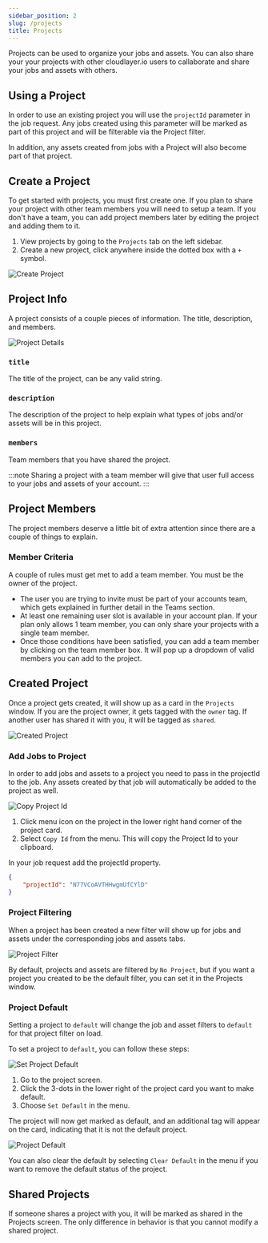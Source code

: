 ```yaml
---
sidebar_position: 2
slug: /projects
title: Projects
---
```


<head>
  <title>Projects | Application Docs - Document Generation Service</title>
  <meta
    name="description"
    content="cloudlayer.io is a service for helping you automate your document generation processes using our PDF Generation and Image Generation services."
  />
</head>

Projects can be used to organize your jobs and assets. You can also share your your projects with other cloudlayer.io users to callaborate and share your jobs and assets with others.

## Using a Project
In order to use an existing project you will use the `projectId` parameter in the job request. Any jobs created using this parameter will be marked as part of this project and will be filterable via the Project filter.

In addition, any assets created from jobs with a Project will also become part of that project.

## Create a Project

To get started with projects, you must first create one. If you plan to share your project with other team members you will need to setup a team. If you don't have a team, you can add project members later by editing the project and adding them to it.

1. View projects by going to the `Projects` tab on the left sidebar.
2. Create a new project, click anywhere inside the dotted box with a `+` symbol.

![Create Project](/img/projects_new.png)

## Project Info

A project consists of a couple pieces of information. The title, description, and members.

![Project Details](/img/new_project_screen.png)

### `title`

The title of the project, can be any valid string.

### `description`

The description of the project to help explain what types of jobs and/or assets will be in this project.

### `members`

Team members that you have shared the project.

:::note
Sharing a project with a team member will give that user full access to your jobs and assets of your account.
:::

## Project Members

The project members deserve a little bit of extra attention since there are a couple of things to explain.

### Member Criteria

A couple of rules must get met to add a team member.
You must be the owner of the project.

- The user you are trying to invite must be part of your accounts team, which gets explained in further detail in the Teams section.
- At least one remaining user slot is available in your account plan. If your plan only allows 1 team member, you can only share your projects with a single team member.
- Once those conditions have been satisfied, you can add a team member by clicking on the team member box. It will pop up a dropdown of valid members you can add to the project.

## Created Project

Once a project gets created, it will show up as a card in the `Projects` window. If you are the project owner, it gets tagged with the `owner` tag. If another user has shared it with you, it will be tagged as `shared`.

![Created Project](/img/created_project.png)

### Add Jobs to Project

In order to add jobs and assets to a project you need to pass in the projectId to the job. Any assets created by that job will automatically be added to the project as well.

![Copy Project Id](/img/project_copy_id.png)

1. Click menu icon on the project in the lower right hand corner of the project card.
2. Select `Copy Id` from the menu. This will copy the Project Id to your clipboard.

In your job request add the projectId property.

```json title="Add Job to Project Example"
{
    "projectId": "N77VCoAVTHHwgmUfCYlD"
}
```

### Project Filtering

When a project has been created a new filter will show up for jobs and assets under the corresponding jobs and assets tabs.

![Project Filter](/img/project_filter.png)

By default, projects and assets are filtered by `No Project`, but if you want a project you created to be the default filter, you can set it in the Projects window.

### Project Default

Setting a project to `default` will change the job and asset filters to `default` for that project filter on load.

To set a project to `default`, you can follow these steps:

![Set Project Default](/img/project_set_default.png)

1. Go to the project screen.
2. Click the 3-dots in the lower right of the project card you want to make default.
3. Choose `Set Default` in the menu.

The project will now get marked as default, and an additional tag will appear on the card, indicating that it is not the default project.

![Project Default](/img/project_default.png)

You can also clear the default by selecting `Clear Default` in the menu if you want to remove the default status of the project.

## Shared Projects

If someone shares a project with you, it will be marked as shared in the Projects screen. The only difference in behavior is that you cannot modify a shared project.
